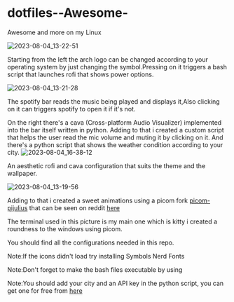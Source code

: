 # dotfiles--Awesome-
Awesome and more on my Linux

![2023-08-04_13-22-51](https://github.com/husseinhareb/dotfiles--Awesome-/assets/88323940/b4c9ad51-50a4-48bd-9d38-68f132e8ea65)

Starting from the left the arch logo can be changed according to your operating system by just changing the symbol.Pressing on it triggers a bash script that launches rofi that shows power options.

![2023-08-04_13-21-28](https://github.com/husseinhareb/dotfiles--Awesome-/assets/88323940/61a3a116-e3c6-4ebf-bd20-12da5f69b41a)

The spotify bar reads the music being played and displays it,Also clicking on it can triggers spotify to open it if it's not.

On the right there's a cava (Cross-platform Audio Visualizer) implemented into the bar itself written in python. Adding to that i created a custom script that helps the user read the mic volume and muting it by clicking on it.
And there's a python script that shows the weather condition according to your city.
![2023-08-04_16-38-12](https://github.com/husseinhareb/dotfiles--Awesome-/assets/88323940/e2f4d879-d2cd-4253-8b5e-590fae4aed2c)

An aesthetic rofi and cava configuration that suits the theme and the wallpaper.

![2023-08-04_13-19-56](https://github.com/husseinhareb/dotfiles--Awesome-/assets/88323940/47ee972e-d128-4e69-a40b-9e5e9f349b26)

Adding to that i created a sweet animations using a picom fork [picom-pijulius](https://github.com/pijulius/picom) that can be seen on reddit [here](https://www.reddit.com/r/unixporn/comments/15hxhdo/awesome_my_first_awesomewm_rice/?utm_source=share&utm_medium=web2x&context=3)

The terminal used in this picture is my main one which is kitty i created a roundness to the windows using picom.

You should find all the configurations needed in this repo.

Note:If the icons didn't load try installing Symbols Nerd Fonts

Note:Don't forget to make the bash files executable by using

Note:You should add your city and an API key in the python script, you can get one for free from [here](https://openweathermap.org/) 
